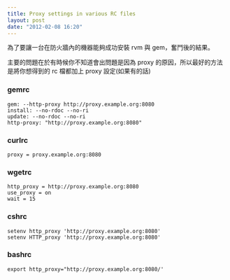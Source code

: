 ```yaml
---
title: Proxy settings in various RC files
layout: post
date: "2012-02-08 16:20"
---
```


為了要讓一台在防火牆內的機器能夠成功安裝 rvm 與 gem，奮鬥後的結果。

主要的問題在於有時候你不知道會出問題是因為 proxy 的原因，所以最好的方法是將你想得到的 rc 檔都加上 proxy 設定(如果有的話)

### gemrc

    gem: --http-proxy http://proxy.example.org:8080
    install: --no-rdoc --no-ri
    update: --no-rdoc --no-ri
    http-proxy: "http://proxy.example.org:8080"

### curlrc

    proxy = proxy.example.org:8080


### wgetrc

    http_proxy = http://proxy.example.org:8080
    use_proxy = on
    wait = 15

### cshrc

    setenv http_proxy 'http://proxy.example.org:8080'
    setenv HTTP_proxy 'http://proxy.example.org:8080'

### bashrc

    export http_proxy="http://proxy.example.org:8080/'